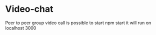 # Video-chat
Peer to peer 
group video call is possible
to start 
npm start
it will run on localhost 3000
